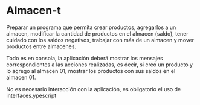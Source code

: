 # Almacen-t
Preparar un programa que permita crear productos, agregarlos a un almacen, modificar la cantidad de productos en el almacen (saldo), tener cuidado con los saldos negativos, trabajar con más de un almacen y mover productos entre almacenes.

Todo es en consola, la aplicación deberá mostrar los mensajes correspondientes a las acciones realizadas, es decir, si creo un producto y lo agrego al almacen 01, mostrar los productos con sus saldos en el almacen 01.

No es necesario interacción con la aplicación, es obligatorio el uso de interfaces.ypescript
